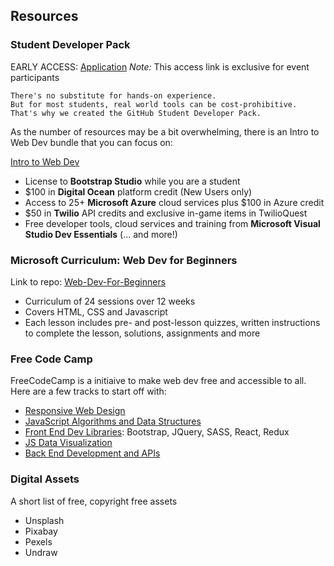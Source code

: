 ## Resources

### Student Developer Pack

EARLY ACCESS: [Application](https://education.github.com/discount_requests/student_application?utm_source=2021-01-01-30DaysofCode)
_Note:_ This access link is exclusive for event participants

```
There's no substitute for hands-on experience.
But for most students, real world tools can be cost-prohibitive.
That's why we created the GitHub Student Developer Pack.
```

As the number of resources may be a bit overwhelming, there is an Intro to Web Dev bundle that you can focus on:

[Intro to Web Dev](https://education.github.com/experiences/intro_to_web_dev)
- License to **Bootstrap Studio** while you are a student
- $100 in **Digital Ocean** platform credit (New Users only)
- Access to 25+ **Microsoft Azure** cloud services plus $100 in Azure credit
- $50 in **Twilio** API credits and exclusive in-game items in TwilioQuest
- Free developer tools, cloud services and training from **Microsoft Visual Studio Dev Essentials**
(... and more!)

### Microsoft Curriculum: Web Dev for Beginners

Link to repo: [Web-Dev-For-Beginners](https://github.com/microsoft/Web-Dev-For-Beginners)
- Curriculum of 24 sessions over 12 weeks
- Covers HTML, CSS and Javascript
- Each lesson includes pre- and post-lesson quizzes, written instructions to complete the lesson, solutions, assignments and more

### Free Code Camp

FreeCodeCamp is a initiaive to make web dev free and accessible to all. Here are a few tracks to start off with:
- [Responsive Web Design](https://www.freecodecamp.org/learn/responsive-web-design/)
- [JavaScript Algorithms and Data Structures](https://www.freecodecamp.org/learn/javascript-algorithms-and-data-structures/)
- [Front End Dev Libraries](https://www.freecodecamp.org/learn/front-end-development-libraries/): Bootstrap, JQuery, SASS, React, Redux
- [JS Data Visualization](https://www.freecodecamp.org/learn/data-visualization/)
- [Back End Development and APIs](https://www.freecodecamp.org/learn/back-end-development-and-apis/)

### Digital Assets

A short list of free, copyright free assets
- Unsplash
- Pixabay
- Pexels
- Undraw